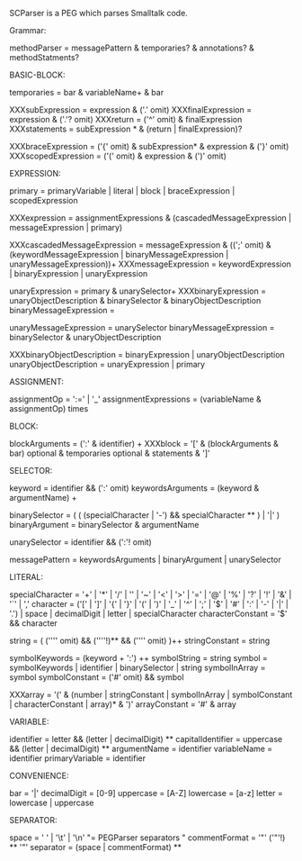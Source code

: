 SCParser is a PEG which parses Smalltalk code.

Grammar:

methodParser					= messagePattern & temporaries? & annotations? & methodStatments?

BASIC-BLOCK:

temporaries 					= bar & variableName+ & bar
		
XXXsubExpression 				= expression & ('.' omit)
XXXfinalExpression 				= expression & ('.'? omit)
XXXreturn 						= ('^' omit) & finalExpression
XXXstatements 					= subExpression * & (return | finalExpression)?

XXXbraceExpression 				= ('{' omit) & subExpression* & expression & ('}' omit)
XXXscopedExpression 				= ('(' omit) & expression & (')' omit)

EXPRESSION:

primary 						= primaryVariable | literal | block | braceExpression | scopedExpression

XXXexpression 					= assignmentExpressions & (cascadedMessageExpression | messageExpression | primary)

XXXcascadedMessageExpression 	= messageExpression & ((';' omit) & (keywordMessageExpression | binaryMessageExpression | unaryMessageExpression))+
XXXmessageExpression 			= keywordExpression | binaryExpression | unaryExpression
	
unaryExpression 				= primary & unarySelector+
XXXbinaryExpression 			= unaryObjectDescription & binarySelector & binaryObjectDescription
binaryMessageExpression 		= 

unaryMessageExpression 		= unarySelector
binaryMessageExpression 		= binarySelector & unaryObjectDescription

XXXbinaryObjectDescription 		= binaryExpression | unaryObjectDescription
unaryObjectDescription 			= unaryExpression | primary

ASSIGNMENT:

assignmentOp 					= ':=' | '_'
assignmentExpressions 			= (variableName & assignmentOp) times

BLOCK:

blockArguments 				= (':' & identifier) +
XXXblock 						= '[' & (blockArguments & bar) optional & temporaries optional & statements & ']'

SELECTOR:

keyword 						= identifier && (':' omit)
keywordsArguments 			= (keyword & argumentName) +

binarySelector 					= ( ( (specialCharacter | '-') && specialCharacter ** ) | '|' )
binaryArgument 				= binarySelector & argumentName

unarySelector 					= identifier && (':'! omit)
		
messagePattern 					= keywordsArguments | binaryArgument | unarySelector

LITERAL:

specialCharacter 				= '+' | '*' | '/' | '\' | '~' | '<' | '>' | '=' | '@' | '%' | '?' | '!' | '&' | '`' | ','
character 						= ('[' | ']' | '{' | '}' | '(' | ')' | '_' | '^' | ';' | '$' | '#' | ':' | '-' | '|' | '.') | space | decimalDigit | letter | specialCharacter
characterConstant 				= '$' && character

string 							= ( ('''' omit) && (''''!)**  && ('''' omit) )++
stringConstant 					= string
		
symbolKeywords 				= (keyword + ':') ++
symbolString 					= string
symbol 							= symbolKeywords | identifier | binarySelector | string
symbolInArray 					= symbol
symbolConstant 					= ('#' omit) && symbol
		
XXXarray 						= '(' & (number | stringConstant | symbolInArray | symbolConstant | characterConstant | array)*  & ')'
arrayConstant 					= '#' & array

VARIABLE:

identifier 						= letter && (letter | decimalDigit) **
capitalIdentifier 				= uppercase && (letter | decimalDigit) **
argumentName 					= identifier
variableName 					= identifier
primaryVariable 				= identifier

CONVENIENCE:

bar 							= '|'
decimalDigit 					= [0-9]
uppercase 						= [A-Z]
lowercase 						= [a-z]
letter 							= lowercase | uppercase
			
SEPARATOR:

space 							= ' ' | '\t' | '\n' 								"= PEGParser separators "
commentFormat 					= '"' ('"'!) ** '"'
separator 						= (space | commentFormat) **